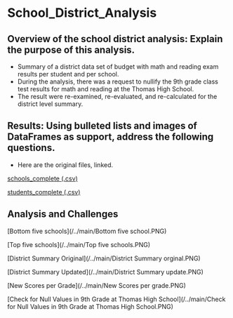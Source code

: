# School_District_Analysis

## Overview of the school district analysis: Explain the purpose of this analysis.
- Summary of a district data set of budget with math and reading exam results per student and per school. 
- During the analysis, there was a request to nullify the 9th grade class test results for math and reading at the Thomas High School. 
- The result were re-examined, re-evaluated, and re-calculated for the district level summary.

## Results: Using bulleted lists and images of DataFrames as support, address the following questions.

 - Here are the original files, linked.
 
 [schools_complete (.csv)](/../main/schools_complete.csv)
 
 [students_complete (.csv)](/../main/students_complete.csv)
 

## Analysis and Challenges

[Bottom five schools](/../main/Bottom five school.PNG)

[Top five schools](/../main/Top five schools.PNG)

[District Summary Original](/../main/District Summary orginal.PNG)

[District Summary Updated](/../main/District Summary update.PNG)

[New Scores per Grade](/../main/New Scores per grade.PNG)

[Check for Null Values in 9th Grade at Thomas High School](/../main/Check for Null Values in 9th Grade at Thomas High School.PNG)
